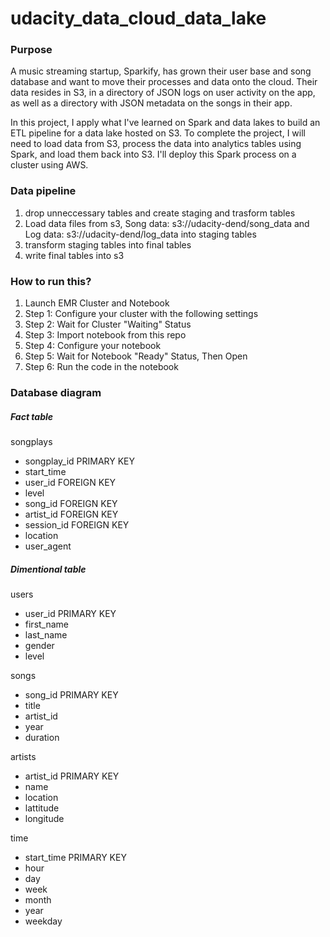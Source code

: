 # udacity_data_cloud_data_lake

### Purpose
A music streaming startup, Sparkify, has grown their user base and song database and want to move their processes and data onto the cloud. Their data resides in S3, in a directory of JSON logs on user activity on the app, as well as a directory with JSON metadata on the songs in their app.

In this project, I apply what I've learned on Spark and data lakes to build an ETL pipeline for a data lake hosted on S3. To complete the project, I will need to load data from S3, process the data into analytics tables using Spark, and load them back into S3. I'll deploy this Spark process on a cluster using AWS.

### Data pipeline
1. drop unneccessary tables and create staging and trasform tables
2. Load data files from s3, Song data: s3://udacity-dend/song_data and Log data: s3://udacity-dend/log_data into staging tables
3. transform staging tables into final tables
4. write final tables into s3

### How to run this?
1. Launch EMR Cluster and Notebook
2. Step 1: Configure your cluster with the following settings
3. Step 2: Wait for Cluster "Waiting" Status
4. Step 3: Import notebook from this repo
5. Step 4: Configure your notebook
6. Step 5: Wait for Notebook "Ready" Status, Then Open
7. Step 6: Run the code in the notebook

### Database diagram

##### Fact table
songplays

- songplay_id PRIMARY KEY
- start_time
- user_id FOREIGN KEY
- level
- song_id FOREIGN KEY
- artist_id FOREIGN KEY
- session_id FOREIGN KEY
- location
- user_agent

##### Dimentional table

users 
- user_id PRIMARY KEY
- first_name 
- last_name
- gender 
- level

songs
- song_id PRIMARY KEY 
- title 
- artist_id 
- year 
- duration

artists 
- artist_id PRIMARY KEY 
- name 
- location 
- lattitude 
- longitude

time 
- start_time PRIMARY KEY 
- hour 
- day 
- week 
- month 
- year 
- weekday
